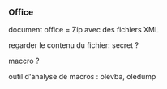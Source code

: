 ### Office

document office = Zip avec des fichiers XML

regarder le contenu du fichier: secret ? 

maccro ? 

outil d'analyse de macros : olevba, oledump

